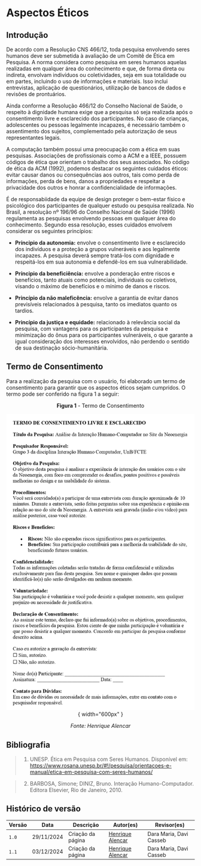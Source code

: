 # Aspectos Éticos

## Introdução


De acordo com a Resolução CNS 466/12, toda pesquisa envolvendo seres humanos deve ser submetida à avaliação de um Comitê de Ética em Pesquisa. A norma considera como pesquisa em seres humanos aquelas realizadas em qualquer área do conhecimento e que, de forma direta ou indireta, envolvam indivíduos ou coletividades, seja em sua totalidade ou em partes, incluindo o uso de informações e materiais. Isso inclui entrevistas, aplicação de questionários, utilização de bancos de dados e revisões de prontuários.

Ainda conforme a Resolução 466/12 do Conselho Nacional de Saúde, o respeito à dignidade humana exige que a pesquisa só seja realizada após o consentimento livre e esclarecido dos participantes. No caso de crianças, adolescentes ou pessoas legalmente incapazes, é necessário também o assentimento dos sujeitos, complementado pela autorização de seus representantes legais.

A computação também possui uma preocupação com a ética em suas pesquisas. Associações de profissionais como a ACM e a IEEE, possuem códigos de ética que orientam o trabalho dos seus associados. No código de ética da ACM (1992), podemos destacar os seguintes cuidados éticos: evitar causar danos ou consequências aos outros, tais como perda de informações, perda de bens, danos a propriedades e respeitar a privacidade dos outros e honrar a confidencialidade de informações.

É de responsabiidade da equipe de design proteger o bem-estar físico e psicológico dos participantes de qualquer estudo ou pesquisa realizada. No Brasil, a resolução nº 196/96 do Conselho Nacional de Saúde (1996) regulamenta as pesquisas envolvendo pessoas em qualquer área do conhecimento. Segundo essa resolução, esses cuidados envolvem considerar os seguintes princípios:

* **Príncipio da autonomia:** envolve o consentimento livre e esclarecido dos indivíduos e a proteção a grupos vulneráveis e aos legalmente incapazes. A pesquisa deverá sempre tratá-los com dignidade e respeitá-los em sua autonomia e defendê-los em sua vulnerabilidade.

* **Príncipio da beneficiência:** envolve a ponderação entre riscos e benefícios, tanto atuais como potenciais, individuais ou coletivos, visando o máximo  de benefícios e o mínimo de danos e riscos.

* **Princípio da não maleficência:** envolve a garantia de evitar danos previsíveis relacionados à pesquisa, tanto os imediatos quanto os tardios.

* **Princípio da justiça e equidade:** relacionado à relevância social da pesquisa, com vantagens para os participantes da pesquisa e minimização do ônus para os participantes vulneráveis, o que garante a igual consideração dos interesses envolvidos, não perdendo o sentido de sua destinação sócio-humanitária.

## Termo de Consentimento

Para a realização da pesquisa com o usuário, foi elaborado um termo de consentimento para garantir que os aspectos éticos sejam cumpridos. O termo pode ser conferido na figura 1 a seguir:

<center>

**Figura 1** - Termo de Consentimento

![Termo](../assets/termo.png){ width="600px" }

_Fonte: Henrique Alencar_

</center>

## Bibliografia

> 1. UNESP. Ética em Pesquisa com Seres Humanos. Disponível em: <a href="https://www.rosana.unesp.br/#!/pesquisa/orientacoes-e-manual/etica-em-pesquisa-com-seres-humanos/" target="_blank">https://www.rosana.unesp.br/#!/pesquisa/orientacoes-e-manual/etica-em-pesquisa-com-seres-humanos/</a>

> 2. BARBOSA, Simone; DINIZ, Bruno. Interação Humano-Computador. Editora Elsevier, Rio de Janeiro, 2010.

## Histórico de versão

| Versão | Data       | Descrição                             | Autor(es)                                       | Revisor(es)             |
| ------ | ---------- | ------------------------------------- | ----------------------------------------------- | ----------------------- |
| `1.0`  | 29/11/2024 | Criação da página                     | [Henrique Alencar](https://github.com/henryqma) | Dara Maria, Davi Casseb |
| `1.1`  | 03/12/2024 | Criação da página                     | [Henrique Alencar](https://github.com/henryqma) | Dara Maria, Davi Casseb |
